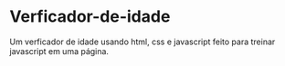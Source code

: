 # Verficador-de-idade
Um verficador de idade usando html, css e javascript feito para treinar javascript em uma página.
